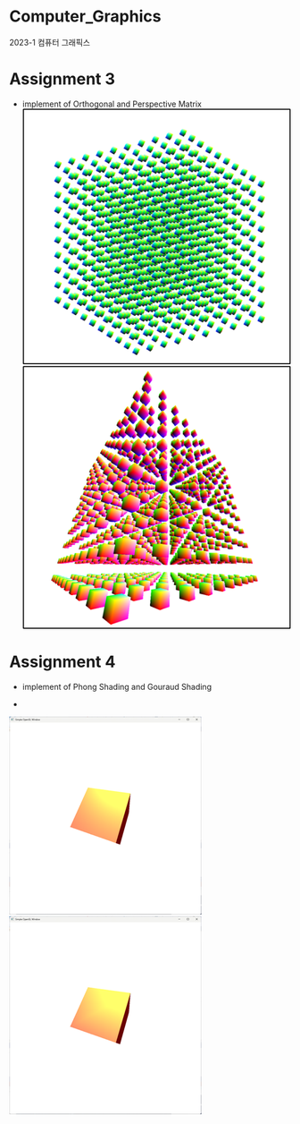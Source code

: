 # Computer_Graphics
2023-1 컴퓨터 그래픽스

# Assignment 3
- implement of Orthogonal and Perspective Matrix
![Orthogonal](./result/Orthogonal.png)
![Perspective](./result/Perspective.png)
# Assignment 4
- implement of Phong Shading and Gouraud Shading

- 
![Phong](./result/Phong.png)
![Gouraud](./result/Gouraud.png)
